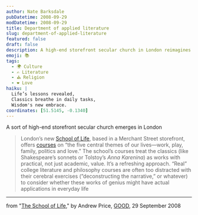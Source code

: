 ```yaml
---
author: Nate Barksdale
pubDatetime: 2008-09-29
modDatetime: 2008-09-29
title: Department of applied literature
slug: department-of-applied-literature
featured: false
draft: false
description: A high-end storefront secular church in London reimagines philosophy and literature as tools for daily life.
emoji: 📚
tags:
  - 🌍 Culture
  - ✍️ Literature
  - ⛪ Religion
  - ❤️ Love
haiku: |
  Life’s lessons revealed,  
  Classics breathe in daily tasks,  
  Wisdom's new embrace.
coordinates: [51.5145, -0.1340]
---
```


A sort of high-end storefront secular church emerges in London

> London’s new [School of Life](http://theschooloflife.com), based in a Merchant Street storefront, offers [courses](http://web.archive.org/web/20090502074307/http://www.theschooloflife.com:80/courses.aspx) on “the five central themes of our lives—work, play, family, politics and love.” The school’s courses treat the classics (like Shakespeare’s sonnets or Tolstoy’s _Anna Karenina_) as works with practical, not just academic, value. It’s a refreshing approach. “Real” college literature and philosophy courses are often too distracted with their cerebral exercises (”deconstructing the narrative,” or whatever) to consider whether these works of genius might have actual applications in everyday life

---

from "[The School of Life](http://web.archive.org/web/20231004032010/https://www.good.is/?p=12208)," by Andrew Price, [GOOD](http://web.archive.org/web/20231004032010/https://www.good.is/?p=12208), 29 September 2008
